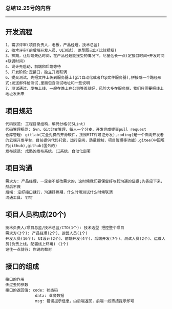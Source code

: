 ### 总结12.25号的内容
---

## 开发流程

    1、需求评审(项目负责人，老板，产品经理，技术总监)
    2、技术评审(前后端开发人员、UI测试)，原型图已出(比较粗糙)
    3、排期，让后端先估时间，在产品经理能接受的情况下，尽量估长一点(定接口时间+开发时间+联调时间)
    4、设计先启动，前端和后端等待
    5、开发阶段:定接口，独立开发联调
    6、提交测试，先把文件上传到服务器上(git自动化或者ftp文件服务器),拼接成一个路径形式:发送邮件给测试,里面包含测试地址和一些说明
    7、测试通过，发布上线，一般在晚上在公司等着就好，风险大多在服务端，我们只需要把线上地址发出来

## 项目规范

    代码规范: 工程目录结构，编码分格(ESLint)
    代码管理规范: Svn、Git分支管理，每人一个分支，开发完成提交pull request
    仓库管理: gitlab(完全免费的开源软件，按照MIT许可证分发),coding(是一个面向开发者的云端开发平台，目前提供代码托管，运行空间，质量控制，项目管理等功能),gitee(中国版的github),github(国外的)
    发布规范: 成熟的发布系统，CI系统，自动化部署

## 项目沟通

    需求方: 产品经理，一定会不断改需求的，这时候我们要保留好与其沟通的证据;先答应下来，然后不做
    后端: 定好接口就行，沟通好排期，什么时候测试什么时候联调
    沟通工具: 钉钉

## 项目人员构成(20个)

    技术负责人/项目总监/技术总监/CTO(1个): 技术选型 把控整个项目
    需求方(3个): 产品经理(2个)、运营人员(1个)
    开发人员(16个): UI设计(2个)、前端开发(4个)、后端开发(7个)、测试人员(2个)、运维人员(负责上线，配置线上环境) (1个)
    记住一点就行: 你说的都对

## 接口的组成

    接口的作用
    传过去的参数
    接口的返回值: code: 状态码
                 data: 业务数据
                 msg: 错误提示信息，由后端返回，前端一般直接提示即可